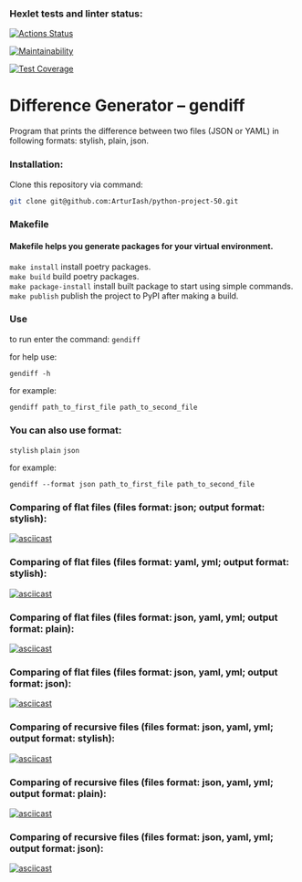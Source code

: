 ### Hexlet tests and linter status:
[![Actions Status](https://github.com/ArturIash/python-project-50/workflows/hexlet-check/badge.svg)](https://github.com/ArturIash/python-project-50/actions)

[![Maintainability](https://api.codeclimate.com/v1/badges/d9575c9ee1ab0f245fe9/maintainability)](https://codeclimate.com/github/ArturIash/python-project-50/maintainability)

[![Test Coverage](https://api.codeclimate.com/v1/badges/d9575c9ee1ab0f245fe9/test_coverage)](https://codeclimate.com/github/ArturIash/python-project-50/test_coverage)


# Difference Generator – gendiff

Program that prints the difference between two files (JSON or YAML) in following formats: stylish, plain, json.

### Installation:
Clone this repository via command:
```bash
git clone git@github.com:ArturIash/python-project-50.git
```

### Makefile
#### Makefile helps you generate packages for your virtual environment.
```make install``` install poetry packages. \
```make build``` build poetry packages. \
```make package-install``` install built package to start using simple commands. \
```make publish``` publish the project to PyPI after making a build.


### Use

to run enter the command:
```gendiff```

for help use: 

```gendiff -h```

for example:

```gendiff path_to_first_file path_to_second_file```

### You can also use format: 
```stylish```  ```plain```    ```json```

for example: 

```gendiff --format json path_to_first_file path_to_second_file```

### Comparing of flat files (files format: json; output format: stylish):
[![asciicast](https://asciinema.org/a/590175.svg)](https://asciinema.org/a/590175)

### Comparing of flat files (files format: yaml, yml; output format: stylish):
[![asciicast](https://asciinema.org/a/590186.svg)](https://asciinema.org/a/590186)

### Comparing of flat files (files format: json, yaml, yml; output format: plain):
[![asciicast](https://asciinema.org/a/590187.svg)](https://asciinema.org/a/590187)

### Comparing of flat files (files format: json, yaml, yml; output format: json):
[![asciicast](https://asciinema.org/a/590188.svg)](https://asciinema.org/a/590188)

### Comparing of recursive files (files format: json, yaml, yml; output format: stylish):
[![asciicast](https://asciinema.org/a/590192.svg)](https://asciinema.org/a/590192)

### Comparing of recursive files (files format: json, yaml, yml; output format: plain):
[![asciicast](https://asciinema.org/a/590196.svg)](https://asciinema.org/a/590196)

### Comparing of recursive files (files format: json, yaml, yml; output format: json):
[![asciicast](https://asciinema.org/a/590197.svg)](https://asciinema.org/a/590197)
